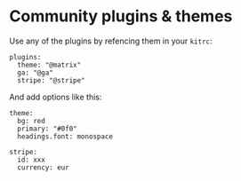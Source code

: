 # Community plugins & themes

Use any of the plugins by refencing them in your `kitrc`:

```
plugins:
  theme: "@matrix"
  ga: "@ga"
  stripe: "@stripe"
```

And add options like this:

```
theme:
  bg: red
  primary: "#0f0"
  headings.font: monospace

stripe:
  id: xxx
  currency: eur
```